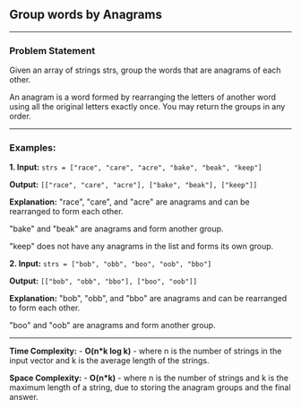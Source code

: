 ## Group words by Anagrams

--- 

### Problem Statement

Given an array of strings strs, group the words that are anagrams of each other.

An anagram is a word formed by rearranging the letters of another word using all the original letters exactly once. You may return the groups in any order.

---

### Examples:

**1. Input:**
`strs = ["race", "care", "acre", "bake", "beak", "keep"]`

**Output:**
`[["race", "care", "acre"], ["bake", "beak"], ["keep"]]`

**Explanation:**
"race", "care", and "acre" are anagrams and can be rearranged to form each other.

"bake" and "beak" are anagrams and form another group.

"keep" does not have any anagrams in the list and forms its own group.


**2. Input:**
`strs = ["bob", "obb", "boo", "oob", "bbo"]`

**Output:**
`[["bob", "obb", "bbo"], ["boo", "oob"]]`

**Explanation:**
"bob", "obb", and "bbo" are anagrams and can be rearranged to form each other.

"boo" and "oob" are anagrams and form another group.

---

**Time Complexity:**
    - **O(n*k log k)** - where n is the number of strings in the input vector and k is the average length of the strings.

**Space Complexity:**
    - **O(n*k)** -  where n is the number of strings and k is the maximum length of a string, due to storing the anagram groups and the final answer.